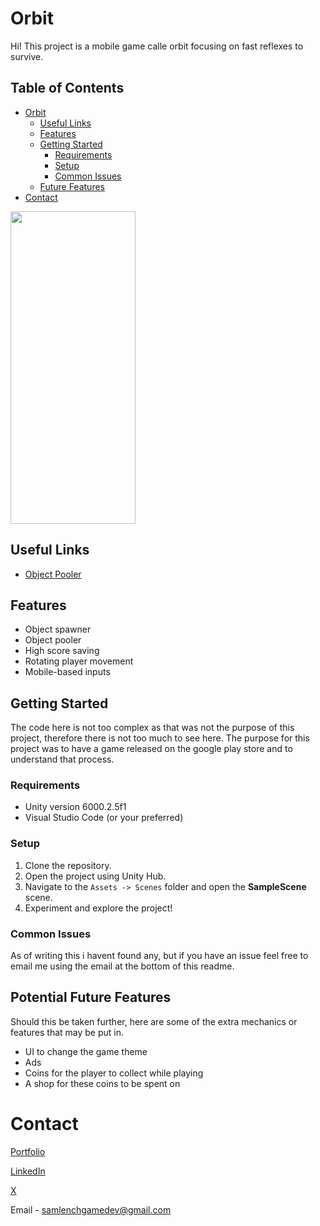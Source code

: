 # Orbit

Hi! This project is a mobile game calle orbit focusing on fast reflexes to survive.

## Table of Contents
- [Orbit](#orbit)
  * [Useful Links](#useful-links)
  * [Features](#features)
  * [Getting Started](#getting-started)
    + [Requirements](#requirements)
    + [Setup](#setup)
    + [Common Issues](#common-issues)
  * [Future Features](#potential-future-features)
- [Contact](#contact)

<img src="https://github.com/user-attachments/assets/f9325070-beb4-458f-a657-9e5ce5405f74" height="500" width="200"/>

## Useful Links
- [Object Pooler](https://github.com/lenchsam/Oribit/blob/main/Oribit/Assets/Scripts/ObjectPooler.cs)


## Features

 - Object spawner
 - Object pooler
 - High score saving
 - Rotating player movement
 - Mobile-based inputs

## Getting Started
The code here is not too complex as that was not the purpose of this project, therefore there is not too much to see here. The purpose for this project was to have a game released on the google play store and to understand that process.
### Requirements

 - Unity version 6000.2.5f1
 - Visual Studio Code (or your preferred)

### Setup
 1. Clone the repository. 
 2. Open the project using Unity Hub.
 3. Navigate to the `Assets -> Scenes` folder and open the **SampleScene** scene.
 4. Experiment and explore the project!

### Common Issues
As of writing this i havent found any, but if you have an issue feel free to email me using the email at the bottom of this readme.

## Potential Future Features
Should this be taken further, here are some of the extra mechanics or features that may be put in.
 - UI to change the game theme
 - Ads
 - Coins for the player to collect while playing
 - A shop for these coins to be spent on
# Contact
[Portfolio](https://lenchsam.com)

[LinkedIn](https://www.linkedin.com/in/sam-lench-8586b6279/)

[X](https://x.com/SamLenchGameDev)

Email - samlenchgamedev@gmail.com
